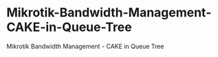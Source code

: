 # Mikrotik-Bandwidth-Management-CAKE-in-Queue-Tree
Mikrotik Bandwidth Management - CAKE in Queue Tree
